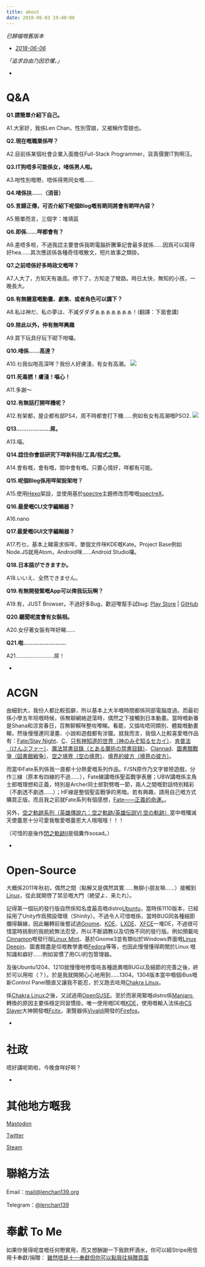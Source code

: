 ```yaml
---
title: about
date: 2018-06-03 19:40:08
---
```

_已歸檔嘅舊版本_
- _[2018-06-06](/about/achive2018-06-06.html)_   

_*「追求自由乃因恐懼。」*_

-
# Q&A
**Q1.請簡單介紹下自己。**

A1.大家好，我係Len Chan，性別雪娘，又被稱作雪娘也。

**Q2.現在嘅職業係咩？**

A2.目前係某個社會企業入面擔任Full-Stack Programmer，貨真價實IT狗啊汪。

**Q3.IT狗唔多可能係女，啫係男人啦。**

A3.咁性別嘅嘢，唔係得男同女嘅……

**Q4.啫係扶……（消音）**

**Q5.言歸正傳，可否介紹下呢個Blog嘅有啲同將會有啲咩內容？**

A5.簡單而言，三個字：堆填區

**Q6.即係……咩都會有？**

A6.差唔多啦，不過我諗主要會係我啲電腦折騰筆記會最多就係……因爲可以寫得好hea……其次應該係各種奇怪嘅散文，短片故事之類掛。

**Q7.之前唔係好多時政文嘅咩？**

A7.人大了，方知天有幾高。停下了，方知走了彎路。時日太快，無知的小孩，一晚長大。

**Q8.有無鍾意嘅動畫、劇集、或者角色可以講下？**

A8.私は神だ、私の夢は、不滅ダダダぁぁぁぁぁぁぁ！(翻譯：下面會講)

**Q9.除此以外，仲有無咩興趣**

A9.買下玩具仔玩下砌下咁囉。

**Q10.啫係……高達？**

A10.乜我似咁高深咩？我份人好膚淺，有女有高潮。
![](/img/aboutme/stuid-me-fag-steam-gun.jpg)

**Q11.死毒撚！膚淺！嘔心！**

A11.多謝〜

**Q12.有無話打開咩機呢？**

A12.有架都，屋企都有部PS4，周不時都會打下機……例如有女有高潮嘅PSO2.
![](/img/aboutme/pso2-girl-screenshot.jpg)

**Q13.………………屌。**

A13.喵。

**Q14.諗住你會話研究下咩新科技/工具/程式之類。**

A14.會有嘅，會有嘅，間中會有嘅。只要心情好，咩都有可能。

**Q15.呢個Blog係用咩架設架咁？**

A15.使用[Hexo](https://hexo.io/)架設，並使用基於[spectre](https://github.com/neofelhz/hexo-theme-spectre)主題修改而嚟嘅[spectreX](https://github.com/lenchan139/hexo-theme-spectreX)。

**Q16.最愛嘅CLI文字編輯器？**

A16.nano

**Q17.最愛嘅GUI文字編輯器？**

A17.冇乜，基本上睇需求係咩，單個文件咪KDE嘅Kate。Project Base例如Node.JS就用Atom，Android咪……Android Studio囉。

**Q18.日本語ができますか。**

A18.いいえ、全然できません。

**Q19.有無開發緊嘅App可以俾我玩玩啊？**

A19.有，JUST Browser。不過好多Bug，歡迎嚟幫手試bug: [Play Store](https://play.google.com/store/apps/details?id=org.lenchan139.justbrowser) | [GitHub](https://github.com/lenchan139/JUSTBrowser.git)

**Q20.聽聞呢度會有女裝相。**

A20.女仔著女裝有咩好睇……

**Q21.啦……………………**

A21.……………………屌！

-

# ACGN

由細到大，我份人都比較孤僻，所以基本上大半嘅時間都係同部電腦度過。而最初係小學五年班嘅時候，係無聊網絡遊蕩時，偶然之下接觸到日本動畫。當時嘅新番是Shana和涼宮春日，百無聊賴咪整咗嚟睇。看罷，又搵咗唔同類別、體裁嘅動畫睇，然後慢慢連同漫畫、小說和遊戲都有涉獵。就我而言，我個人比較喜愛嘅作品有：[Fate/Stay Night](https://zh.wikipedia.org/wiki/Fate/stay_night)、[C](https://zh.wikipedia.org/wiki/C_%28%E5%8B%95%E7%95%AB%29)、[只有神知道的世界（神のみぞ知るセカイ）](https://zh.wikipedia.org/wiki/%E5%8F%AA%E6%9C%89%E7%A5%9E%E7%9F%A5%E9%81%93%E7%9A%84%E4%B8%96%E7%95%8C)、[肯普法（けんぷファー）](https://zh.wikipedia.org/wiki/%E8%82%AF%E6%99%AE%E6%B3%95)、[魔法禁書目錄（とある魔術の禁書目録）](https://zh.wikipedia.org/wiki/%E9%AD%94%E6%B3%95%E7%A6%81%E6%9B%B8%E7%9B%AE%E9%8C%84)、[Clannad](https://zh.wikipedia.org/wiki/Clannad)、[圖書館戰爭（図書館戦争）](https://zh.wikipedia.org/wiki/%E5%9C%96%E6%9B%B8%E9%A4%A8%E6%88%B0%E7%88%AD)、[空之境界（空の境界）](https://zh.wikipedia.org/wiki/%E7%A9%BA%E4%B9%8B%E5%A2%83%E7%95%8C)、[境界的彼方（境界の彼方）](https://zh.wikipedia.org/wiki/%E5%A2%83%E7%95%8C%E7%9A%84%E5%BD%BC%E6%96%B9)。

而當中Fate系列係我一直都十分熱愛嘅系列作品。F/SN原作乃文字冒險遊戲，分作三線（原本有四線的不過……），Fate線講嘅係聖盃戰爭表層；UBW講嘅係主角士郎嘅理想和正義，特別是Archer同士郎對劈嘅一節，兩人之間嘅對話特別精彩（不劇透不劇透……）；HF線是整個聖盃戰爭的黑暗。若有興趣，請用自己嘅方式購買正版。而且我之前就Fate系列有個感想，[Fate——正義的命運。](https://blog.tto.moe/p/ACGN相關/ACGN雜談/Fate——正義的命運。/)。

另外，[空之軌跡系列（英雄傳說六：空之軌跡/英雄伝説VI 空の軌跡）](https://zh.wikipedia.org/wiki/%E7%A9%BA%E4%B9%8B%E8%BB%8C%E8%B7%A1)當中嘅殲滅天使蕾恩十分可愛我敬愛嘅蕾恩大人哦哦哦！！！

（可惜的是後作[閃之軌跡II](https://zh.wikipedia.org/zh-hk/%E8%8B%B1%E9%9B%84%E5%82%B3%E8%AA%AA_%E9%96%83%E4%B9%8B%E8%BB%8C%E8%B7%A1)是個糞作sosad。）

-

# Open-Source

大概係2011年秋初，偶然之間（點解又是偶然其實……無聊小朋友嘛……）接觸到[Linux](https://zh.wikipedia.org/wiki/Linux)，從此就開啓了禁忌嘅大門（絶望よ、来たれ）。

記得第一個玩的發行版自然係知名度最高嘅distro[Ubuntu](http://www.ubuntu.com/)，當時係1110版本，已經採用了Unity作爲預設環境（Shinity）。不過令人可惜嘅係，當時BUG同各種細節爛得黐線，因此輾轉前後嘗試過[Gnome](http://www.gnome.org/)、[KDE](http://kde.org/)、[LXDE](http://lxde.org)、[XFCE](http://xfce.org)一堆DE，不過很可惜當時挑剔的我統統無法忍受，所以不斷調教以及切換不同的發行版。例如預載咗[Cinnamon](http://cinnamon.linuxmint.com/)嘅發行版[Linux Mint](http://linuxmint.com/)、基於Gnome3並有類似於Windows界面嘅[Linux Deepin](http://www.linuxdeepin.com/index.en.html)、圖書館盡是佢嘅教學書嘅[Fedora](https://fedoraproject.org/)等等，也因此慢慢懂得啲關於Linux 嘅知識和癖好……例如習慣了用CLI的包管理器。

及後Ubuntu1204、1210就慢慢咁修復咗各種詭異嘅BUG以及細節的完善之後，終於可以用啦（？）。於是我就開開心心地用到……1304。1304版本當中嗰個iBus嘅新Control Panel簡直又讓我不能忍，於又跑去咗用[Chakra Linux](http://chakra-project.org/)。

係[Chakra Linux](http://chakra-project.org/)之後，又試過用[OpenSUSE](https://www.opensuse.org/)。至於而家用緊嘅distro係[Manjaro](https://manjaro.org/),轉換的原因主要係穩定同習慣掛。唯一使用嘅DE嘅[KDE](http://kde.org/)，使用嘅輸入法係由[CS Slayer](https://www.csslayer.info/wordpress/)大神開發嘅[Fcitx](https://fcitx-im.org/wiki/Fcitx)，瀏覽器係[Vivaldi](http://mozilla.com)開發的[Firefox](https://vivaldi.com/)。  

-

# 社政

唔好講呢啲啦，今晚食咩好啊？

-

# 其他地方嘅我
[Mastodon](https://pawoo.net/@lenchan139)

[Twitter](https://twitter.com/lenchan139)

[Steam](http://steamcommunity.com/id/lenchan139)


# 聯絡方法

Email：[mail@lenchan139.org](mailto:mail@lenchan139.org)

Telegram：[@lenchan139](https://telegram.me/lenchan139)

# 奉獻 To Me
如果你覺得呢度嘅任何嘢實用，而又想酬謝一下我飲杯酒水，你可以經Stripe用信用卡奉獻/捐贈：
[雖然唔是十一奉獻但你可以點我往捐贈頁面](https://blog.tto.moe/payments/stripe/)
